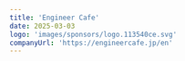 ```yaml
---
title: 'Engineer Cafe'
date: 2025-03-03
logo: 'images/sponsors/logo.113540ce.svg'
companyUrl: 'https://engineercafe.jp/en'
---
```

